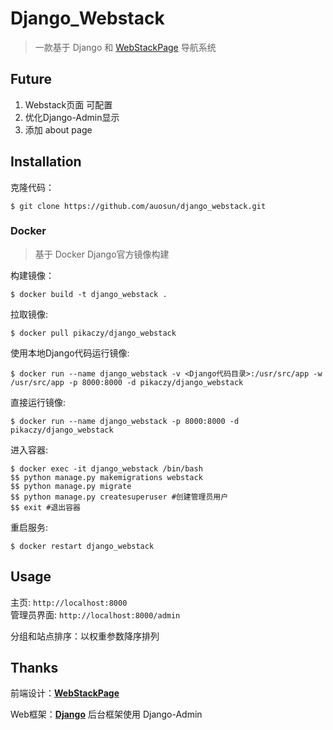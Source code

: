 # Django_Webstack

> 一款基于 Django 和 [WebStackPage](https://github.com/WebStackPage/WebStackPage.github.io) 导航系统

## Future

1. Webstack页面 可配置
2. 优化Django-Admin显示
3. 添加 about page

## Installation

克隆代码：  
```
$ git clone https://github.com/auosun/django_webstack.git
```

### Docker 
> 基于 Docker Django官方镜像构建

构建镜像：
```
$ docker build -t django_webstack .
```

拉取镜像:
```
$ docker pull pikaczy/django_webstack
```

使用本地Django代码运行镜像:
```
$ docker run --name django_webstack -v <Django代码目录>:/usr/src/app -w /usr/src/app -p 8000:8000 -d pikaczy/django_webstack
```

直接运行镜像:
```
$ docker run --name django_webstack -p 8000:8000 -d pikaczy/django_webstack
```

进入容器:
```
$ docker exec -it django_webstack /bin/bash
$$ python manage.py makemigrations webstack
$$ python manage.py migrate 
$$ python manage.py createsuperuser #创建管理员用户
$$ exit #退出容器
```

重启服务:
```
$ docker restart django_webstack
```

## Usage
主页: ```http://localhost:8000```  
管理员界面: ```http://localhost:8000/admin```

分组和站点排序：以权重参数降序排列

## Thanks
前端设计：[**WebStackPage**](https://github.com/WebStackPage/WebStackPage.github.io)

Web框架：[**Django**](https://github.com/django/django) 后台框架使用 Django-Admin 
